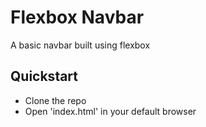 # Flexbox Navbar

A basic navbar built using flexbox


## Quickstart

- Clone the repo
- Open 'index.html' in your default browser